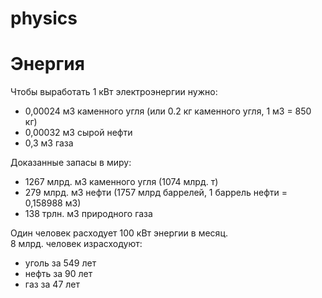 # physics

# Энергия

Чтобы выработать 1 кВт электроэнергии нужно:  
- 0,00024 м3 каменного угля (или 0.2 кг каменного угля, 1 м3 = 850 кг)
- 0,00032 м3 сырой нефти  
- 0,3 м3 газа

Доказанные запасы в миру:
- 1267 млрд. м3 каменного угля (1074 млрд. т)  
- 279 млрд. м3 нефти (1757 млрд баррелей, 1 баррель нефти = 0,158988 м3)  
- 138 трлн. м3 природного газа  

Один человек расходует 100 кВт энергии в месяц.  
8 млрд. человек израсходуют:  
- уголь за 549 лет  
- нефть за 90 лет  
- газ за 47 лет  
